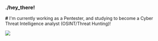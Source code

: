 ### ./hey_there!

**#** I'm currently working as a Pentester, and studying to become a Cyber Threat Intelligence analyst (OSINT/Threat Hunting)!  

<a href="https://www.linkedin.com/in/rafaelbaldasso/" target="_blank"><img src="https://img.shields.io/badge/LinkedIn-0077B5?style=for-the-badge&logo=linkedin&logoColor=white"></img></a>
